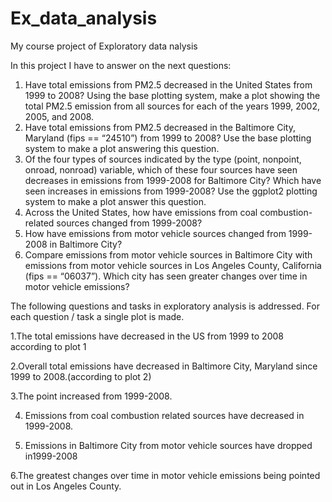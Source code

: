 # Ex_data_analysis
My course project of Exploratory data nalysis

In this project I have to answer on the next questions: 
1.  Have total emissions from PM2.5 decreased in the United States from 1999 to 2008? Using the base plotting system, make a plot showing the total PM2.5 emission from all sources for each of the years 1999, 2002, 2005, and 2008.
2.  Have total emissions from PM2.5 decreased in the Baltimore City, Maryland (fips == “24510”) from 1999 to 2008? Use the base plotting system to make a plot answering this question.
3.  Of the four types of sources indicated by the type (point, nonpoint, onroad, nonroad) variable, which of these four sources have seen decreases in emissions from 1999-2008 for Baltimore City? Which have seen increases in emissions from 1999-2008? Use the ggplot2 plotting system to make a plot answer this question.
4.  Across the United States, how have emissions from coal combustion-related sources changed from 1999-2008?
5.  How have emissions from motor vehicle sources changed from 1999-2008 in Baltimore City?
6.  Compare emissions from motor vehicle sources in Baltimore City with emissions from motor vehicle sources in Los Angeles County, California (fips == “06037”). Which city has seen greater changes over time in motor vehicle emissions?

The following questions and tasks in exploratory analysis is addressed. For each question / task a single plot is made.

1.The total emissions have decreased in the US from 1999 to 2008 according to plot 1

2.Overall total emissions have decreased in Baltimore City, Maryland since 1999 to 2008.(according to plot 2)

3.The point  increased from 1999-2008. 

4. Emissions from coal combustion related sources have decreased in 1999-2008.

5. Emissions in Baltimore City from motor vehicle sources have dropped in1999-2008

6.The greatest changes over time in motor vehicle emissions being pointed out in Los Angeles County.
